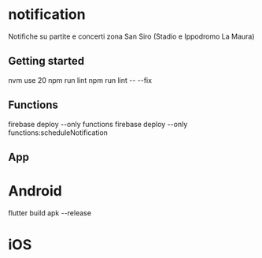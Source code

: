 # notification

Notifiche su partite e concerti zona San Siro (Stadio e Ippodromo La Maura)

## Getting started
nvm use 20
npm run lint
npm run lint -- --fix

## Functions
firebase deploy --only functions
firebase deploy --only functions:scheduleNotification

## App
# Android
flutter build apk --release
# iOS 

